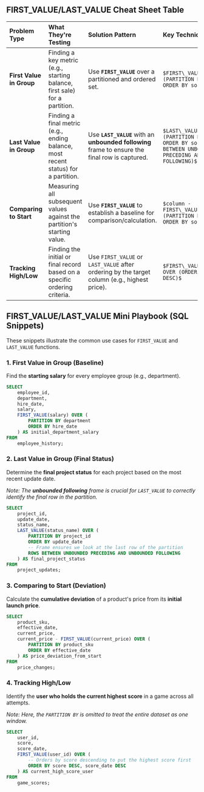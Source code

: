 ## FIRST\_VALUE/LAST\_VALUE Cheat Sheet Table

| Problem Type | What They're Testing | Solution Pattern | Key Technique |
| :--- | :--- | :--- | :--- |
| **First Value in Group** | Finding a key metric (e.g., starting balance, first sale) for a partition. | Use **`FIRST_VALUE`** over a partitioned and ordered set. | `$FIRST\_VALUE(column) OVER (PARTITION BY group\_col ORDER BY sort\_col)$` |
| **Last Value in Group** | Finding a final metric (e.g., ending balance, most recent status) for a partition. | Use **`LAST_VALUE`** with an **unbounded following** frame to ensure the final row is captured. | `$LAST\_VALUE(column) OVER (PARTITION BY group\_col ORDER BY sort\_col ROWS BETWEEN UNBOUNDED PRECEDING AND UNBOUNDED FOLLOWING)$` |
| **Comparing to Start** | Measuring all subsequent values against the partition's starting value. | Use **`FIRST_VALUE`** to establish a baseline for comparison/calculation. | `$column - FIRST\_VALUE(column) OVER (PARTITION BY group\_col ORDER BY sort\_col)$` |
| **Tracking High/Low** | Finding the initial or final record based on a specific ordering criteria. | Use `FIRST_VALUE` or `LAST_VALUE` after ordering by the target column (e.g., highest price). | `$FIRST\_VALUE(return\_col) OVER (ORDER BY target\_col DESC)$` |

## FIRST\_VALUE/LAST\_VALUE Mini Playbook (SQL Snippets)

These snippets illustrate the common use cases for `FIRST_VALUE` and `LAST_VALUE` functions.

### 1\. First Value in Group (Baseline)

Find the **starting salary** for every employee group (e.g., department).

```sql
SELECT
    employee_id,
    department,
    hire_date,
    salary,
    FIRST_VALUE(salary) OVER (
        PARTITION BY department
        ORDER BY hire_date
    ) AS initial_department_salary
FROM
    employee_history;
```

### 2\. Last Value in Group (Final Status)

Determine the **final project status** for each project based on the most recent update date.

*Note: The **unbounded following** frame is crucial for `LAST_VALUE` to correctly identify the final row in the partition.*

```sql
SELECT
    project_id,
    update_date,
    status_name,
    LAST_VALUE(status_name) OVER (
        PARTITION BY project_id
        ORDER BY update_date
        -- Frame ensures we look at the last row of the partition
        ROWS BETWEEN UNBOUNDED PRECEDING AND UNBOUNDED FOLLOWING
    ) AS final_project_status
FROM
    project_updates;
```

### 3\. Comparing to Start (Deviation)

Calculate the **cumulative deviation** of a product's price from its **initial launch price**.

```sql
SELECT
    product_sku,
    effective_date,
    current_price,
    current_price - FIRST_VALUE(current_price) OVER (
        PARTITION BY product_sku
        ORDER BY effective_date
    ) AS price_deviation_from_start
FROM
    price_changes;
```

### 4\. Tracking High/Low

Identify the **user who holds the current highest score** in a game across all attempts.

*Note: Here, the `PARTITION BY` is omitted to treat the entire dataset as one window.*

```sql
SELECT
    user_id,
    score,
    score_date,
    FIRST_VALUE(user_id) OVER (
        -- Orders by score descending to put the highest score first
        ORDER BY score DESC, score_date DESC
    ) AS current_high_score_user
FROM
    game_scores;
```
